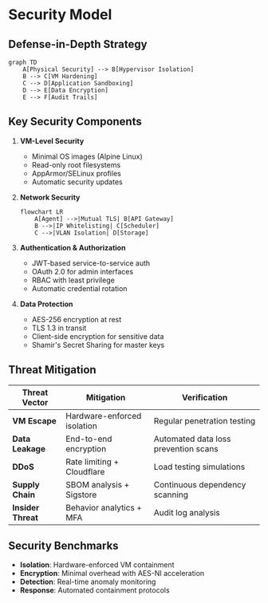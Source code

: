 # Security Model

## Defense-in-Depth Strategy
```mermaid
graph TD
    A[Physical Security] --> B[Hypervisor Isolation]
    B --> C[VM Hardening]
    C --> D[Application Sandboxing]
    D --> E[Data Encryption]
    E --> F[Audit Trails]
```

## Key Security Components
1. **VM-Level Security**
   - Minimal OS images (Alpine Linux)
   - Read-only root filesystems
   - AppArmor/SELinux profiles
   - Automatic security updates

2. **Network Security**
   ```mermaid
   flowchart LR
       A[Agent] -->|Mutual TLS| B[API Gateway]
       B -->|IP Whitelisting| C[Scheduler]
       C -->|VLAN Isolation| D[Storage]
   ```

3. **Authentication & Authorization**
   - JWT-based service-to-service auth
   - OAuth 2.0 for admin interfaces
   - RBAC with least privilege
   - Automatic credential rotation

4. **Data Protection**
   - AES-256 encryption at rest
   - TLS 1.3 in transit
   - Client-side encryption for sensitive data
   - Shamir's Secret Sharing for master keys

## Threat Mitigation
| Threat Vector | Mitigation | Verification |
|---------------|------------|--------------|
| **VM Escape** | Hardware-enforced isolation | Regular penetration testing |
| **Data Leakage** | End-to-end encryption | Automated data loss prevention scans |
| **DDoS** | Rate limiting + Cloudflare | Load testing simulations |
| **Supply Chain** | SBOM analysis + Sigstore | Continuous dependency scanning |
| **Insider Threat** | Behavior analytics + MFA | Audit log analysis |

## Security Benchmarks
- **Isolation**: Hardware-enforced VM containment
- **Encryption**: Minimal overhead with AES-NI acceleration
- **Detection**: Real-time anomaly monitoring
- **Response**: Automated containment protocols
